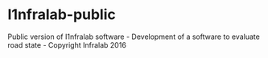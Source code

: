 # I1nfralab-public
Public version of I1nfralab software - Development of a software to evaluate road state - Copyright Infralab 2016
